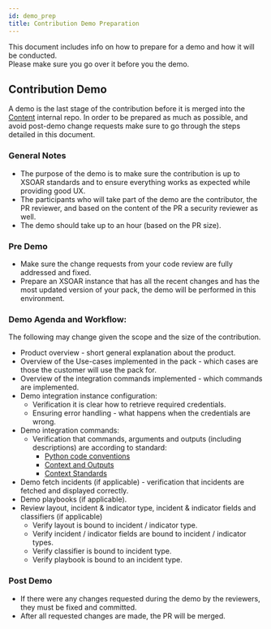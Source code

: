 ```yaml
---
id: demo_prep
title: Contribution Demo Preparation
---
```


This document includes info on how to prepare for a demo and how it will be conducted.          
Please make sure you go over it before you the demo.


## Contribution Demo

A demo is the last stage of the contribution before it is merged into the [Content](https://github.com/demisto/content) internal repo.
In order to be prepared as much as possible, and avoid post-demo change requests make sure to go through the steps detailed in this document.

### General Notes
- The purpose of the demo is to make sure the contribution is up to XSOAR standards and to ensure everything works as expected while providing good UX. 
- The participants who will take part of the demo are the contributor, the PR reviewer, and based on the content of the PR a security reviewer as well.
- The demo should take up to an hour (based on the PR size).

### Pre Demo
- Make sure the change requests from your code review are fully addressed and fixed.
- Prepare an XSOAR instance that has all the recent changes and has the most updated version of your pack, the demo will be performed in this environment.
### Demo Agenda and Workflow:
The following may change given the scope and the size of the contribution.
- Product overview - short general explanation about the product.
- Overview of the Use-cases implemented in the pack - which cases are those the customer will use the pack for.
- Overview of the integration commands implemented - which commands are implemented.
- Demo integration instance configuration:
  - Verification it is clear how to retrieve required credentials.
  - Ensuring error handling - what happens when the credentials are wrong.
- Demo integration commands:
  - Verification that commands, arguments and outputs (including descriptions) are according to standard:
    - [Python code conventions](https://xsoar.pan.dev/docs/integrations/code-conventions)
    - [Context and Outputs](https://xsoar.pan.dev/docs/integrations/context-and-outputs)
    - [Context Standards](https://xsoar.pan.dev/docs/integrations/context-standards-about)
- Demo fetch incidents (if applicable) - verification that incidents are fetched and displayed correctly.
- Demo playbooks (if applicable).
- Review layout, incident & indicator type, incident & indicator fields and classifiers (if applicable)
  - Verify layout is bound to incident / indicator type.
  - Verify incident / indicator fields are bound to incident / indicator types.
  - Verify classifier is bound to incident type.
  - Verify playbook is bound to an incident type.

### Post Demo
- If there were any changes requested during the demo by the reviewers, they must be fixed and committed.
- After all requested changes are made, the PR will be merged.


